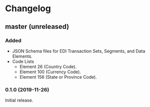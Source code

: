 # Changelog

## master (unreleased)

### Added

- JSON Schema files for EDI Transaction Sets, Segments, and Data Elements.
- Code Lists
  - Element 26 (Country Code).
  - Element 100 (Currency Code).
  - Element 156 (State or Province Code).

### 0.1.0 (2019-11-26)

Initial release.
